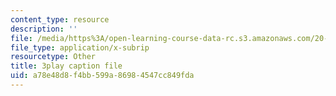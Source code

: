 ```yaml
---
content_type: resource
description: ''
file: /media/https%3A/open-learning-course-data-rc.s3.amazonaws.com/20-219-becoming-the-next-bill-nye-writing-and-hosting-the-educational-show-january-iap-2015/a78e48d8f4bb599a86984547cc849fda_gb80yhA2o4A.vtt
file_type: application/x-subrip
resourcetype: Other
title: 3play caption file
uid: a78e48d8-f4bb-599a-8698-4547cc849fda
---
```

